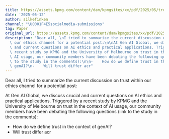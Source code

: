 ```yaml
---
title: https://assets.kpmg.com/content/dam/kpmgsites/xx/pdf/2025/05/trust-attitudes-and-use-of-ai-global-report.pdf
date: '2025-05-12'
author: silkefinken
channel: "\U0001F4E5socialmedia-submissions"
tag: Paper
original_url: https://assets.kpmg.com/content/dam/kpmgsites/xx/pdf/2025/05/trust-attitudes-and-use-of-ai-global-report.pdf
description: "Dear all, \nI tried to summarize the current discussion on trust within\
  \ our ethics channel for a potential post:\n\nAt Gen AI Global, we discuss crucial\
  \ and current questions on AI ethics and practical applications. Triggered by a\
  \ recent study by KPMG and the University of Melbourne on trust in the context of\
  \ AI usage, our community members have been debating the following questions (link\
  \ to the study in the comments):\n\n-    How do we define trust in the context of\
  \ genAI?\n-    Will trust differ acr"
---
```


Dear all, 
I tried to summarize the current discussion on trust within our ethics channel for a potential post:

At Gen AI Global, we discuss crucial and current questions on AI ethics and practical applications. Triggered by a recent study by KPMG and the University of Melbourne on trust in the context of AI usage, our community members have been debating the following questions (link to the study in the comments):

-    How do we define trust in the context of genAI?
-    Will trust differ acr